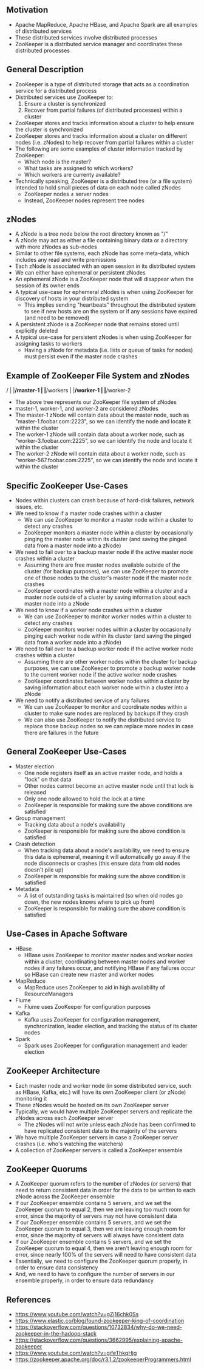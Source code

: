 ## Motivation
- Apache MapReduce, Apache HBase, and Apache Spark are all examples of distributed services
- These distributed services involve distributed processes
- ZooKeeper is a distributed service manager and coordinates these distributed processes

## General Description
- ZooKeeper is a type of distributed storage that acts as a coordination service for a distributed process
- Distributed services use ZooKeeper to:
	1. Ensure a cluster is synchronized
	2. Recover from partial failures (of distributed processes) within a cluster
- ZooKeeper stores and tracks information about a cluster to help ensure the cluster is synchronized
- ZooKeeper stores and tracks information about a cluster on different nodes (i.e. zNodes) to help recover from partial failures within a cluster
- The following are some examples of cluster information tracked by ZooKeeper:
	- Which node is the master?
	- What tasks are assigned to which workers?
	- Which workers are currenty available?
- Technically speaking, ZooKeeper is a distributed tree (or a file system) intended to hold small pieces of data on each node called zNodes
	- ZooKeeper nodes ≠ server nodes
	- Instead, ZooKeeper nodes represent tree nodes

## zNodes
- A zNode is a tree node below the root directory known as "/"
- A zNode may act as either a file containing binary data or a directory with more zNodes as sub-nodes
- Similar to other file systems, each zNode has some meta-data, which includes any read and write premissions
- Each zNode is associated with an open session in its distributed system
- We can either have ephemeral or persistent zNodes
- An ephemeral zNode is a ZooKeeper node that will disappear when the session of its owner ends
- A typical use-case for ephemeral zNodes is when using ZooKeeper for discovery of hosts in your distributed system
	- This implies sending "heartbeats" throughout the distributed system to see if new hosts are on the system or if any sessions have expired (and need to be removed)
- A persistent zNode is a ZooKeeper node that remains stored until explicitly deleted
- A typical use-case for persistent zNodes is when using ZooKeeper for assigning tasks to workers
	- Having a zNode for metadata (i.e. lists or queue of tasks for nodes)  must persist even if the master node crashes

## Example of ZooKeeper File System and zNodes

/
|
|____/master-1
|
|____/workers
	|
	|____/worker-1
	|
	|____/worker-2

- The above tree represents our ZooKeeper file system of zNodes
- master-1, worker-1, and worker-2 are considered zNodes
- The master-1 zNode will contain data about the master node, such as "master-1.foobar.com:2223", so we can identify the node and locate it within the cluster
- The worker-1 zNode will contain data about a worker node, such as "worker-3.foobar.com:2225", so we can identify the node and locate it within the cluster
- The worker-2 zNode will contain data about a worker node, such as "worker-567.foobar.com:2225", so we can identify the node and locate it within the cluster

## Specific ZooKeeper Use-Cases
- Nodes within clusters can crash because of hard-disk failures, network issues, etc.
- We need to know if a master node crashes within a cluster
	- We can use ZooKeeper to monitor a master node within a cluster to detect any crashes
	- ZooKeeper monitors a master node within a cluster by occasionally pinging the master node within its cluster (and saving the pinged data from a master node into a zNode)
- We need to fail over to a backup master node if the active master node crashes within a cluster
	- Assuming there are free master nodes available outside of the cluster (for backup purposes), we can use ZooKeeper to promote one of those nodes to the cluster's master node if the master node crashes
	- ZooKeeper coordinates with a master node within a cluster and a master node outside of a cluster by saving information about each master node into a zNode
- We need to know if a worker node crashes within a cluster
	- We can use ZooKeeper to monitor worker nodes within a cluster to detect any crashes
	- ZooKeeper monitors worker nodes within a cluster by occasionally pinging each worker node within its cluster (and saving the pinged data from a worker node into a zNode)
- We need to fail over to a backup worker node if the active worker node crashes within a cluster
	- Assuming there are other worker nodes within the cluster for backup purposes, we can use ZooKeeper to promote a backup worker node to the current worker node if the active worker node crashes
	- ZooKeeper coordinates between worker nodes within a cluster by saving information about each worker node within a cluster into a zNode
- We need to notify a distributed service of any failures
	- We can use ZooKeeper to monitor and coordinate nodes within a cluster to make sure nodes are replaced by backups if they crash
	- We can also use ZooKeeper to notify the distributed service to replace those backup nodes so we can replace more nodes in case there are failures in the future

## General ZooKeeper Use-Cases
- Master election
	- One node registers itself as an active master node, and holds a "lock" on that data
	- Other nodes cannot become an active master node until that lock is released
	- Only one node allowed to hold the lock at a time
	- ZooKeeper is responsible for making sure the above conditions are satisfied
- Group management
	- Tracking data about a node's availability
	- ZooKeeper is responsible for making sure the above condition is satisfied
- Crash detection
	- When tracking data about a node's availability, we need to ensure this data is ephemeral, meaning it will automatically go away if the node disconnects or crashes (this ensure data from old nodes doesn't pile up)
	- ZooKeeper is responsible for making sure the above condition is satisfied
- Metadata
	- A list of outstanding tasks is maintained (so when old nodes go down, the new nodes knows where to pick up from)
	- ZooKeeper is responsible for making sure the above condition is satisfied

## Use-Cases in Apache Software
- HBase
	- HBase uses ZooKeeper to monitor master nodes and worker nodes within a cluster, coordinating between master nodes and worker nodes if any failures occur, and notifying HBase if any failures occur so HBase can create new master and worker nodes
- MapReduce
	- MapReduce uses ZooKeeper to aid in high availability of ResourceManagers
- Flume
	- Flume uses ZooKeeper for configuration purposes
- Kafka
	- Kafka uses ZooKeeper for configuration management, synchronization, leader election, and tracking the status of its cluster nodes
- Spark
	- Spark uses ZooKeeper for configuration management and leader election

## ZooKeeper Architecture
- Each master node and worker node (in some distributed service, such as HBase, Kafka, etc.) will have its own ZooKeeper client (or zNode) monitoring it
- These zNodes would be hosted on its own ZooKeeper server
- Typically, we would have multiple ZooKeeper servers and replicate the zNodes across each ZooKeeper server
	- The zNodes will not write unless each zNode has been confirmed to have replicated consistent data to the majority of the servers
- We have multiple ZooKeeper servers in case a ZooKeeper server crashes (i.e. who's watching the watchers)
- A collection of ZooKeeper servers is called a ZooKeeper ensemble

## ZooKeeper Quorums
- A ZooKeeper quorum refers to the number of zNodes (or servers) that need to return consistent data in order for the data to be written to each zNode across the ZooKeeper ensemble
- If our ZooKeeper ensemble contains 5 servers, and we set the ZooKeeper quorum to equal 2, then we are leaving too much room for error, since the majority of servers may not have consistent data
- If our ZooKeeper ensemble contains 5 servers, and we set the ZooKeeper quorum to equal 3, then we are leaving enough room for error, since the majority of servers will always have consistent data
- If our ZooKeeper ensemble contains 5 servers, and we set the ZooKeeper quorum to equal 4, then we aren't leaving enough room for error, since nearly 100% of the servers will need to have consistent data
- Essentially, we need to configure the ZooKeeper quorum properly, in order to ensure data consistency
- And, we need to have to configure the number of servers in our ensemble properly, in order to ensure data redundancy

## References
- https://www.youtube.com/watch?v=gZj16chk0Ss
- https://www.elastic.co/blog/found-zookeeper-king-of-coordination
- https://stackoverflow.com/questions/10732834/why-do-we-need-zookeeper-in-the-hadoop-stack
- https://stackoverflow.com/questions/3662995/explaining-apache-zookeeper
- https://www.youtube.com/watch?v=gifeThkqHjg
- https://zookeeper.apache.org/doc/r3.1.2/zookeeperProgrammers.html
